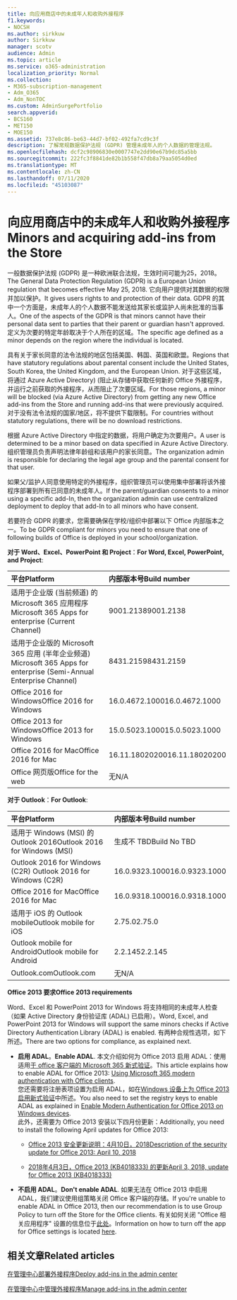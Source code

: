 ```yaml
---
title: 向应用商店中的未成年人和收购外接程序
f1.keywords:
- NOCSH
ms.author: sirkkuw
author: Sirkkuw
manager: scotv
audience: Admin
ms.topic: article
ms.service: o365-administration
localization_priority: Normal
ms.collection:
- M365-subscription-management
- Adm_O365
- Adm_NonTOC
ms.custom: AdminSurgePortfolio
search.appverid:
- BCS160
- MET150
- MOE150
ms.assetid: 737e8c86-be63-44d7-bf02-492fa7cd9c3f
description: 了解常规数据保护法规 (GDPR) 管理未成年人的个人数据的管理法规。
ms.openlocfilehash: dcf2c98906830e0007747e2dd90e67b9dc85a5bb
ms.sourcegitcommit: 222fc3f8841de82b1b558f47db8a79aa5054d0ed
ms.translationtype: MT
ms.contentlocale: zh-CN
ms.lasthandoff: 07/11/2020
ms.locfileid: "45103087"
---
```

# <a name="minors-and-acquiring-add-ins-from-the-store"></a><span data-ttu-id="e7390-103">向应用商店中的未成年人和收购外接程序</span><span class="sxs-lookup"><span data-stu-id="e7390-103">Minors and acquiring add-ins from the Store</span></span>

<span data-ttu-id="e7390-104">一般数据保护法规 (GDPR) 是一种欧洲联合法规，生效时间可能为25，2018。</span><span class="sxs-lookup"><span data-stu-id="e7390-104">The General Data Protection Regulation (GDPR) is a European Union regulation that becomes effective May 25, 2018.</span></span> <span data-ttu-id="e7390-105">它向用户提供对其数据的权限并加以保护。</span><span class="sxs-lookup"><span data-stu-id="e7390-105">It gives users rights to and protection of their data.</span></span> <span data-ttu-id="e7390-106">GDPR 的其中一个方面是，未成年人的个人数据不能发送给其家长或监护人尚未批准的当事人。</span><span class="sxs-lookup"><span data-stu-id="e7390-106">One of the aspects of the GDPR is that minors cannot have their personal data sent to parties that their parent or guardian hasn't approved.</span></span> <span data-ttu-id="e7390-107">定义为次要的特定年龄取决于个人所在的区域。</span><span class="sxs-lookup"><span data-stu-id="e7390-107">The specific age defined as a minor depends on the region where the individual is located.</span></span>
  
<span data-ttu-id="e7390-108">具有关于家长同意的法令法规的地区包括美国、韩国、英国和欧盟。</span><span class="sxs-lookup"><span data-stu-id="e7390-108">Regions that have statutory regulations about parental consent include the United States, South Korea, the United Kingdom, and the European Union.</span></span> <span data-ttu-id="e7390-109">对于这些区域，将通过 Azure Active Directory)  (阻止从存储中获取任何新的 Office 外接程序，并运行之前获取的外接程序，从而阻止了次要区域。</span><span class="sxs-lookup"><span data-stu-id="e7390-109">For those regions, a minor will be blocked (via Azure Active Directory) from getting any new Office add-ins from the Store and running add-ins that were previously acquired.</span></span> <span data-ttu-id="e7390-110">对于没有法令法规的国家/地区，将不提供下载限制。</span><span class="sxs-lookup"><span data-stu-id="e7390-110">For countries without statutory regulations, there will be no download restrictions.</span></span>
  
<span data-ttu-id="e7390-111">根据 Azure Active Directory 中指定的数据，将用户确定为次要用户。</span><span class="sxs-lookup"><span data-stu-id="e7390-111">A user is determined to be a minor based on data specified in Azure Active Directory.</span></span> <span data-ttu-id="e7390-112">组织管理员负责声明法律年龄组和该用户的家长同意。</span><span class="sxs-lookup"><span data-stu-id="e7390-112">The organization admin is responsible for declaring the legal age group and the parental consent for that user.</span></span>
  
<span data-ttu-id="e7390-113">如果父/监护人同意使用特定的外接程序，组织管理员可以使用集中部署将该外接程序部署到所有已同意的未成年人。</span><span class="sxs-lookup"><span data-stu-id="e7390-113">If the parent/guardian consents to a minor using a specific add-In, then the organization admin can use centralized deployment to deploy that add-In to all minors who have consent.</span></span>
  
<span data-ttu-id="e7390-114">若要符合 GDPR 的要求，您需要确保在学校/组织中部署以下 Office 内部版本之一。</span><span class="sxs-lookup"><span data-stu-id="e7390-114">To be GDPR compliant for minors you need to ensure that one of following builds of Office is deployed in your school/organization.</span></span>
 
 <span data-ttu-id="e7390-115">**对于 Word、Excel、PowerPoint 和 Project**：</span><span class="sxs-lookup"><span data-stu-id="e7390-115">**For Word, Excel, PowerPoint, and Project**:</span></span> 

|<span data-ttu-id="e7390-116">**平台**</span><span class="sxs-lookup"><span data-stu-id="e7390-116">**Platform**</span></span> <br/> |<span data-ttu-id="e7390-117">**内部版本号**</span><span class="sxs-lookup"><span data-stu-id="e7390-117">**Build number**</span></span> <br/> |
|:-----|:-----|
|<span data-ttu-id="e7390-118">适用于企业版 (当前频道) 的 Microsoft 365 应用程序</span><span class="sxs-lookup"><span data-stu-id="e7390-118">Microsoft 365 Apps for enterprise (Current Channel)</span></span>  <br/> |<span data-ttu-id="e7390-119">9001.2138</span><span class="sxs-lookup"><span data-stu-id="e7390-119">9001.2138</span></span>   <br/> |
|<span data-ttu-id="e7390-120">适用于企业版的 Microsoft 365 应用 (半年企业频道) </span><span class="sxs-lookup"><span data-stu-id="e7390-120">Microsoft 365 Apps for enterprise (Semi-Annual Enterprise Channel)</span></span>  <br/> |<span data-ttu-id="e7390-121">8431.2159</span><span class="sxs-lookup"><span data-stu-id="e7390-121">8431.2159</span></span>  <br/> |
|<span data-ttu-id="e7390-122">Office 2016 for Windows</span><span class="sxs-lookup"><span data-stu-id="e7390-122">Office 2016 for Windows</span></span>  <br/> |<span data-ttu-id="e7390-123">16.0.4672.1000</span><span class="sxs-lookup"><span data-stu-id="e7390-123">16.0.4672.1000</span></span>  <br/> |
|<span data-ttu-id="e7390-124">Office 2013 for Windows</span><span class="sxs-lookup"><span data-stu-id="e7390-124">Office 2013 for Windows</span></span>  <br/> |<span data-ttu-id="e7390-125">15.0.5023.1000</span><span class="sxs-lookup"><span data-stu-id="e7390-125">15.0.5023.1000</span></span>  <br/> |
|<span data-ttu-id="e7390-126">Office 2016 for Mac</span><span class="sxs-lookup"><span data-stu-id="e7390-126">Office 2016 for Mac</span></span>  <br/> |<span data-ttu-id="e7390-127">16.11.18020200</span><span class="sxs-lookup"><span data-stu-id="e7390-127">16.11.18020200</span></span>  <br/> |
|<span data-ttu-id="e7390-128">Office 网页版</span><span class="sxs-lookup"><span data-stu-id="e7390-128">Office for the web</span></span>  <br/> |<span data-ttu-id="e7390-129">无</span><span class="sxs-lookup"><span data-stu-id="e7390-129">N/A</span></span>  <br/> |
   
 <span data-ttu-id="e7390-130">**对于 Outlook**：</span><span class="sxs-lookup"><span data-stu-id="e7390-130">**For Outlook**:</span></span> 
  
|<span data-ttu-id="e7390-131">**平台**</span><span class="sxs-lookup"><span data-stu-id="e7390-131">**Platform**</span></span> <br/> |<span data-ttu-id="e7390-132">**内部版本号**</span><span class="sxs-lookup"><span data-stu-id="e7390-132">**Build number**</span></span> <br/> |
|:-----|:-----|
|<span data-ttu-id="e7390-133">适用于 Windows (MSI) 的 Outlook 2016</span><span class="sxs-lookup"><span data-stu-id="e7390-133">Outlook 2016 for Windows (MSI)</span></span>  <br/> |<span data-ttu-id="e7390-134">生成不 TBD</span><span class="sxs-lookup"><span data-stu-id="e7390-134">Build No TBD</span></span>  <br/> |
|<span data-ttu-id="e7390-135">Outlook 2016 for Windows (C2R) </span><span class="sxs-lookup"><span data-stu-id="e7390-135">Outlook 2016 for Windows (C2R)</span></span>  <br/> |<span data-ttu-id="e7390-136">16.0.9323.1000</span><span class="sxs-lookup"><span data-stu-id="e7390-136">16.0.9323.1000</span></span>  <br/> |
|<span data-ttu-id="e7390-137">Office 2016 for Mac</span><span class="sxs-lookup"><span data-stu-id="e7390-137">Office 2016 for Mac</span></span>  <br/> |<span data-ttu-id="e7390-138">16.0.9318.1000</span><span class="sxs-lookup"><span data-stu-id="e7390-138">16.0.9318.1000</span></span>  <br/> |
|<span data-ttu-id="e7390-139">适用于 iOS 的 Outlook mobile</span><span class="sxs-lookup"><span data-stu-id="e7390-139">Outlook mobile for iOS</span></span>  <br/> |<span data-ttu-id="e7390-140">2.75.0</span><span class="sxs-lookup"><span data-stu-id="e7390-140">2.75.0</span></span>  <br/> |
|<span data-ttu-id="e7390-141">Outlook mobile for Android</span><span class="sxs-lookup"><span data-stu-id="e7390-141">Outlook mobile for Android</span></span>  <br/> |<span data-ttu-id="e7390-142">2.2.145</span><span class="sxs-lookup"><span data-stu-id="e7390-142">2.2.145</span></span>  <br/> |
|<span data-ttu-id="e7390-143">Outlook.com</span><span class="sxs-lookup"><span data-stu-id="e7390-143">Outlook.com</span></span>  <br/> |<span data-ttu-id="e7390-144">无</span><span class="sxs-lookup"><span data-stu-id="e7390-144">N/A</span></span>  <br/> |

 <span data-ttu-id="e7390-145">**Office 2013 要求**</span><span class="sxs-lookup"><span data-stu-id="e7390-145">**Office 2013 requirements**</span></span>
  
<span data-ttu-id="e7390-146">Word、Excel 和 PowerPoint 2013 for Windows 将支持相同的未成年人检查（如果 Active Directory 身份验证库 (ADAL) 已启用）。</span><span class="sxs-lookup"><span data-stu-id="e7390-146">Word, Excel, and PowerPoint 2013 for Windows will support the same minors checks if Active Directory Authentication Library (ADAL) is enabled.</span></span> <span data-ttu-id="e7390-147">有两种合规性选项，如下所述。</span><span class="sxs-lookup"><span data-stu-id="e7390-147">There are two options for compliance, as explained next.</span></span>
  
- <span data-ttu-id="e7390-148">**启用 ADAL**。</span><span class="sxs-lookup"><span data-stu-id="e7390-148">**Enable ADAL**.</span></span> <span data-ttu-id="e7390-149">本文介绍如何为 Office 2013 启用 ADAL：使用适用[于 office 客户端的 Microsoft 365 新式验证](https://docs.microsoft.com/office365/enterprise/modern-auth-for-office-2013-and-2016)。</span><span class="sxs-lookup"><span data-stu-id="e7390-149">This article explains how to enable ADAL for Office 2013: [Using Microsoft 365 modern authentication with Office clients](https://docs.microsoft.com/office365/enterprise/modern-auth-for-office-2013-and-2016).</span></span><br/><span data-ttu-id="e7390-150">您还需要将注册表项设置为启用 ADAL，如在[Windows 设备上为 Office 2013 启用新式验证](../security-and-compliance/enable-modern-authentication.md)中所述。</span><span class="sxs-lookup"><span data-stu-id="e7390-150">You also need to set the registry keys to enable ADAL as explained in [Enable Modern Authentication for Office 2013 on Windows devices](../security-and-compliance/enable-modern-authentication.md).</span></span><br/><span data-ttu-id="e7390-151">此外，还需要为 Office 2013 安装以下四月份更新：</span><span class="sxs-lookup"><span data-stu-id="e7390-151">Additionally, you need to install the following April updates for Office 2013:</span></span>
    
  - [<span data-ttu-id="e7390-152">Office 2013 安全更新说明：4月10日，2018</span><span class="sxs-lookup"><span data-stu-id="e7390-152">Description of the security update for Office 2013: April 10, 2018</span></span>](https://support.microsoft.com/help/4018330/description-of-the-security-update-for-office-2013-april-10-2018)
    
  - [<span data-ttu-id="e7390-153">2018年4月3日，Office 2013 (KB4018333) 的更新</span><span class="sxs-lookup"><span data-stu-id="e7390-153">April 3, 2018, update for Office 2013 (KB4018333)</span></span>](https://support.microsoft.com/help/4018333/april-3-2018-update-for-office-2013-kb4018333)
    
- <span data-ttu-id="e7390-154">**不启用 ADAL**。</span><span class="sxs-lookup"><span data-stu-id="e7390-154">**Don't enable ADAL**.</span></span> <span data-ttu-id="e7390-155">如果无法在 Office 2013 中启用 ADAL，我们建议使用组策略关闭 Office 客户端的存储。</span><span class="sxs-lookup"><span data-stu-id="e7390-155">If you're unable to enable ADAL in Office 2013, then our recommendation is to use Group Policy to turn off the Store for the Office clients.</span></span> <span data-ttu-id="e7390-156">有关如何关闭 "Office 相关应用程序" 设置的信息位于[此处](https://technet.microsoft.com/library/cc178992.aspx)。</span><span class="sxs-lookup"><span data-stu-id="e7390-156">Information on how to turn off the app for Office settings is located [here](https://technet.microsoft.com/library/cc178992.aspx).</span></span>

## <a name="related-articles"></a><span data-ttu-id="e7390-157">相关文章</span><span class="sxs-lookup"><span data-stu-id="e7390-157">Related articles</span></span>

[<span data-ttu-id="e7390-158">在管理中心部署外接程序</span><span class="sxs-lookup"><span data-stu-id="e7390-158">Deploy add-ins in the admin center</span></span>](https://docs.microsoft.com/microsoft-365/admin/manage/manage-deployment-of-add-ins)

[<span data-ttu-id="e7390-159">在管理中心中管理外接程序</span><span class="sxs-lookup"><span data-stu-id="e7390-159">Manage add-ins in the admin center</span></span>](https://docs.microsoft.com/microsoft-365/admin/manage/manage-addins-in-the-admin-center)
    
